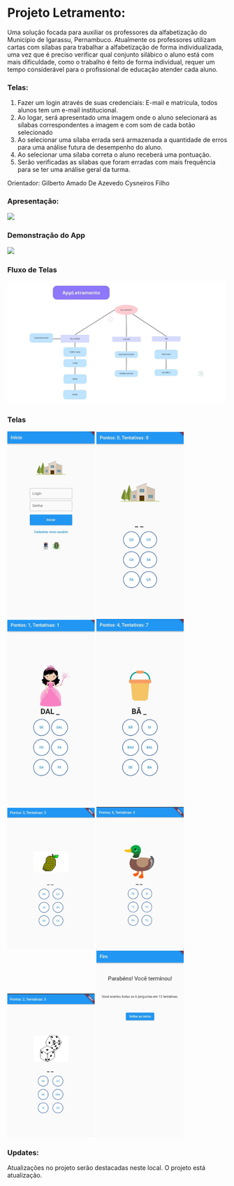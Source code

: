 # Projeto Letramento:

Uma solução focada para auxiliar os professores da alfabetização do  Município de Igarassu, Pernambuco. Atualmente os professores utilizam cartas com sílabas para trabalhar a alfabetização de forma individualizada, uma vez que é preciso verificar qual conjunto silábico o aluno está com mais dificuldade, como o trabalho é feito de forma individual, requer um tempo considerável para o profissional de educação atender cada aluno. 
### Telas:
1. Fazer um login através de suas credenciais: E-mail e matrícula, todos alunos tem um e-mail institucional.   
2. Ao logar, será apresentado uma imagem onde o aluno selecionará as sílabas correspondentes a imagem e com som de cada botão selecionado
3. Ao selecionar uma sílaba errada será armazenada a quantidade de erros para uma análise futura de desempenho do aluno.
4. Ao selecionar uma sílaba correta o aluno receberá uma pontuação.  
5. Serão verificadas as sílabas que foram erradas com mais frequência para se ter uma análise geral da turma.


Orientador: Gilberto Amado De Azevedo Cysneiros Filho

### Apresentação:
<p dir="auto"><a href="https://youtu.be/beU1h2ej5Pg" rel="nofollow"><img src="https://camo.githubusercontent.com/d79c5549652f9c7690992eb49571d216a70a480681561cbd93bfbfc77c491e54/68747470733a2f2f696d672e736869656c64732e696f2f62616467652f596f75547562652d4646303030303f7374796c653d666f722d7468652d6261646765266c6f676f3d796f7574756265266c6f676f436f6c6f723d7768697465" data-canonical-src="https://img.shields.io/badge/YouTube-FF0000?style=for-the-badge&amp;logo=youtube&amp;logoColor=white" style="max-width: 100%;"></a></p>

### Demonstração do App
<p dir="auto"><a href="https://youtu.be/beU1h2ej5Pg" rel="nofollow"><img src="https://camo.githubusercontent.com/d79c5549652f9c7690992eb49571d216a70a480681561cbd93bfbfc77c491e54/68747470733a2f2f696d672e736869656c64732e696f2f62616467652f596f75547562652d4646303030303f7374796c653d666f722d7468652d6261646765266c6f676f3d796f7574756265266c6f676f436f6c6f723d7768697465" data-canonical-src="https://img.shields.io/badge/YouTube-FF0000?style=for-the-badge&amp;logo=youtube&amp;logoColor=white" style="max-width: 100%;"></a></p>

### Fluxo de Telas

<img width="500px" src="assets/github/fluxo_telas.jpeg">

### Telas

<div>
  <img width="200px" src="assets/github/screen1.jpeg">
  <img width="200px" src="assets/github/screen2_1.jpeg">
  <img width="200px" src="assets/github/screen2_2.jpeg">
  <img width="200px" src="assets/github/screen2_3.jpeg">
   <img width="200px" src="assets/github/screen2_4.jpeg">
   <img width="200px" src="assets/github/screen2_5.jpeg">
   <img width="200px" src="assets/github/screen2_6.jpeg">
  <img width="200px" src="assets/github/screen3.jpeg">
</div>

### Updates:
Atualizações no projeto serão destacadas neste local. O projeto está atualização.


